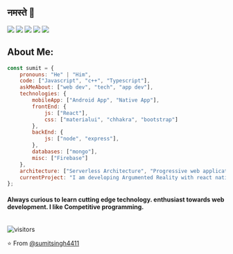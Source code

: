 ## नमस्ते 🙏

[![](https://img.shields.io/badge/LinkedIn-sumitsingh-blue)](https://www.linkedin.com/in/sumit-singh-81a73817a/)
[![](https://img.shields.io/badge/Gmail-sumitsingh841208@gmail.com-red)](mailto:sumitsingh841208@gmail.com)
[![](https://img.shields.io/badge/HackerRank-mega4411-brightgreen)](https://www.hackerrank.com/mega4411)
[![](https://img.shields.io/badge/Codechef-mega4411-brown)](https://www.codechef.com/users/mega4411)
[![](https://img.shields.io/badge/leetcode-mega4411-yellow)](https://leetcode.com/mega4411/)


## About Me:

```javascript
const sumit = {
    pronouns: "He" | "Him",
    code: ["Javascript", "c++", "Typescript"],
    askMeAbout: ["web dev", "tech", "app dev"],
    technologies: {
        mobileApp: ["Android App", "Native App"],
        frontEnd: {
            js: ["React"],
            css: ["materialui", "chhakra", "bootstrap"]
        },
        backEnd: {
            js: ["node", "express"], 
        },
        databases: ["mongo"],
        misc: ["Firebase"]
    },
    architecture: ["Serverless Architecture", "Progressive web applications", "Single page applications"],
    currentProject: "I am developing Argumented Reality with react native with help of react-viro"
};
```
#### Always curious to learn cutting edge technology.  enthusiast towards web development. I like Competitive programming.  <br> <br>

![visitors](https://visitor-badge.glitch.me/badge?page_id=sumitsingh4411.sumitsingh4411)

⭐️ From [@sumitsingh4411](https://github.com/sumitsingh4411)
